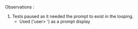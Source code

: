 Observations :

1. Tests paused as it needed the prompt to exist in the looping.
   - Used ('user> ') as a prompt display
